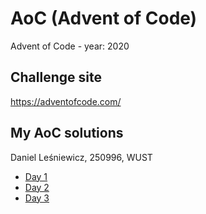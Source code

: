 # AoC (Advent of Code)
 Advent of Code - year: 2020
## Challenge site 
 https://adventofcode.com/
## My AoC solutions
Daniel Leśniewicz, 250996, WUST
* [Day 1](/day1)
* [Day 2](/day2)
* [Day 3](/day3)

